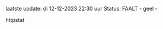 laatste update: 
di 12-12-2023 22:30   uur 
Status: FAALT - geel - 
<div class="service Y">httpstat</div>